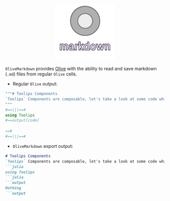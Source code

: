 <div align="center">
<img src="https://github.com/ChifiSource/image_dump/blob/main/olive/0.1/extensions/olivemarkdown.png" width="190"></img>
</div>

`OliveMarkdown` provides [Olive](https://github.com/ChifiSource/Olive.jl) with the ability to read and save markdown (`.md`) files from regular `Olive` cells.

- Regular `Olive` output:
```julia
"""# Toolips Components
`Toolips` Components are composable, let's take a look at some code which demonstrates how to use these Components!
"""
#==|||==#
using Toolips
#==output[code]

==#
#==|||==#
```
- `OliveMarkdown` export output:
```markdown
# Toolips Components
`Toolips` Components are composable, let's take a look at some code which demonstrates how to use these Components!
```julia
using Toolips
```julia
```output
Nothing
```output
```
